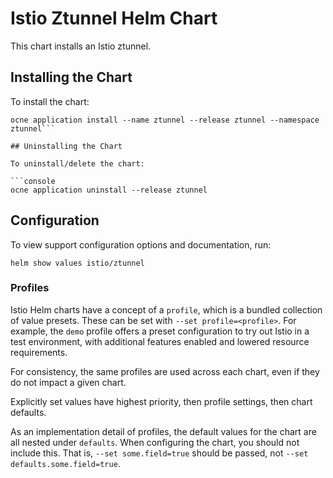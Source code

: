 # Istio Ztunnel Helm Chart

This chart installs an Istio ztunnel.

## Installing the Chart

To install the chart:

```console
ocne application install --name ztunnel --release ztunnel --namespace ztunnel```

## Uninstalling the Chart

To uninstall/delete the chart:

```console
ocne application uninstall --release ztunnel
```

## Configuration

To view support configuration options and documentation, run:

```console
helm show values istio/ztunnel
```

### Profiles

Istio Helm charts have a concept of a `profile`, which is a bundled collection of value presets.
These can be set with `--set profile=<profile>`.
For example, the `demo` profile offers a preset configuration to try out Istio in a test environment, with additional features enabled and lowered resource requirements.

For consistency, the same profiles are used across each chart, even if they do not impact a given chart.

Explicitly set values have highest priority, then profile settings, then chart defaults.

As an implementation detail of profiles, the default values for the chart are all nested under `defaults`.
When configuring the chart, you should not include this.
That is, `--set some.field=true` should be passed, not `--set defaults.some.field=true`.
